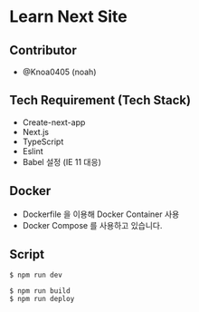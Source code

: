 # Learn Next Site
## Contributor
- @Knoa0405 (noah)

## Tech Requirement (Tech Stack)
- Create-next-app
- Next.js
- TypeScript
- Eslint
- Babel 설정 (IE 11 대응)

## Docker
- Dockerfile 을 이용해 Docker Container 사용
- Docker Compose 를 사용하고 있습니다.

## Script
```
$ npm run dev
```

```
$ npm run build
$ npm run deploy
```
